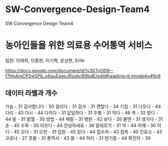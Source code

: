 # SW-Convergence-Design-Team4
SW Convergence Design Team4

# 농아인들을 위한 의료용 수어통역 서비스

팀원: 이재희, 이중원, 이기혁, 윤상현, Erife

https://docs.google.com/document/d/1v3X7vOD9--f7HnAmCP2wSPb_o6quEagoJRzpkcB9bdE/edit#heading=h.jmneb4y4ftc6


## 데이터 라벨과 개수
가슴 - 31
감사합니다 - 50
걸리다 - 31
검사 - 31
괜찮다 - 34
기침 - 31
나오다 - 44
다리 - 43
다시 - 44
다치다 - 31
답답하다 - 31
두통 - 31
먹다 - 46
목 - 32
받다 - 44
발 - 31
발열 - 30
방법 - 44
배탈 - 31
병원 - 42
보다 - 26
불면 - 31
생기다 - 31
손 - 45
수화 - 30
아프다 - 44
안녕하세요 - 36
알레르기 - 31
약 - 44
어깨 - 30
어디 - 45
오다 - 31
오한 - 31
입원 - 45
있다 - 44
접수처 - 43
접촉 - 40
진료소 - 43
코로나 - 27
콧물 - 31
통역사 - 43
팔 - 44
허리 - 31
현기증 - 44
확진자 - 39

